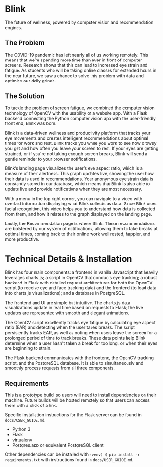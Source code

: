 # Blink

The future of wellness, powered by computer vision and recommendation engines.

## The Problem
The COVID-19 pandemic has left nearly all of us working remotely. This means that we’re spending more time than ever in front of computer screens. Research shows that this can lead to increased eye strain and fatigue. As students who will be taking online classes for extended hours in the near future, we saw a chance to solve this problem with data and optimize our daily grinds. 

## The Solution
To tackle the problem of screen fatigue, we combined the computer vision technology of OpenCV with the usability of a website app. With a Flask backend connecting the Python computer vision app with the user-friendly front end, Blink was born.

Blink is a data-driven wellness and productivity platform that tracks your eye movements and creates intelligent recommendations about optimal times for work and rest. Blink tracks you while you work to see how drowsy you get and how often you leave your screen to rest. If your eyes are getting strained, or if you're not taking enough screen breaks, Blink will send a gentle reminder to your browser notifications.

Blink’s landing page visualizes the user’s eye aspect ratio, which is a measure of their alertness. This graph updates live, showing the user how their data is used in recommendations. Your anonymous eye strain data is constantly stored in our database, which means that Blink is also able to update live and provide notifications when they are most necessary.

With a menu in the top right corner, you can navigate to a video with overlaid information displaying what Blink collects as data. Since Blink uses facial recognition, this video helps you to understand how data is collected from them, and how it relates to the graph displayed on the landing page.

Lastly, the Recommendation page is where Blink. These recommendations are bolstered by our system of notifications, allowing them to take breaks at optimal times, coming back to their online work well rested, happier, and more productive. 

# Technical Details & Installation
Blink has four main components: a frontend in vanilla Javascript that heavily leverages charts.js; a script in OpenCV that conducts eye tracking; a robust backend in Flask with detailed request architectures for both the OpenCV script (to receive eye and face tracking data) and the frontend (to load data into charts.js visualizations); and a database in PostgreSQL.

The frontend and UI are simple but intuitive. The charts.js data visualizations update in real time based on requests to Flask; the live updates are represented with smooth and elegant animations.

The OpenCV script excellently tracks eye fatigue by calculating eye aspect ratio (EAR) and detecting when the user takes breaks. The script persistently tracks EAR, as well as noting when users leave the screen for a prolonged period of time to track breaks. These data points help Blink determine when a user hasn't taken a break for too long, or when their eyes are beginning to strain.

The Flask backend communicates with the frontend, the OpenCV tracking script, and the PostgreSQL database. It is able to simultaneously and smoothly process requests from all three components.

## Requirements
This is a prototype build, so users will need to install dependencies on their machine. Future builds will be hosted remotely so that users can access them with a click of a link.

Specific installation instructions for the Flask server can be found in `docs/USER_GUIDE.md`.

* Python 3
* Flask
* virtualenv
* Postgres.app or equivalent PostgreSQL client

Other dependencies can be installed with `(venv) $ pip install -r requirements.txt` with instructions found in `docs/USER_GUIDE.md`.
